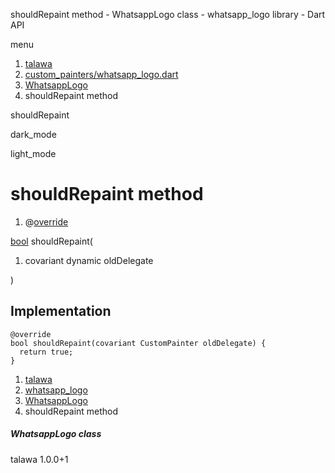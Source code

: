 




shouldRepaint method - WhatsappLogo class - whatsapp\_logo library - Dart API







menu

1. [talawa](../../index.html)
2. [custom\_painters/whatsapp\_logo.dart](../../file-___home_harshil_Desktop_open-source_palisadoes_talawa_lib_custom_painters_whatsapp_logo/)
3. [WhatsappLogo](../../file-___home_harshil_Desktop_open-source_palisadoes_talawa_lib_custom_painters_whatsapp_logo/WhatsappLogo-class.html)
4. shouldRepaint method

shouldRepaint


dark\_mode

light\_mode




# shouldRepaint method


1. @[override](https://api.flutter.dev/flutter/dart-core/override-constant.html)

[bool](https://api.flutter.dev/flutter/dart-core/bool-class.html)
shouldRepaint(

1. covariant dynamic oldDelegate

)

## Implementation

```
@override
bool shouldRepaint(covariant CustomPainter oldDelegate) {
  return true;
}
```

 


1. [talawa](../../index.html)
2. [whatsapp\_logo](../../file-___home_harshil_Desktop_open-source_palisadoes_talawa_lib_custom_painters_whatsapp_logo/)
3. [WhatsappLogo](../../file-___home_harshil_Desktop_open-source_palisadoes_talawa_lib_custom_painters_whatsapp_logo/WhatsappLogo-class.html)
4. shouldRepaint method

##### WhatsappLogo class





talawa
1.0.0+1






